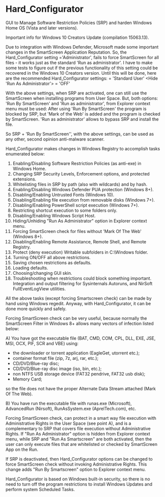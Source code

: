 # Hard_Configurator
GUI to Manage Software Restriction Policies (SRP) and harden Windows Home OS (Vista and later versions).

Important info for Windows 10 Creators Update (compilation 15063.13). 

Due to integration with Windows Defender, Microsoft made some important changes in the SmartScreen Application Reputation. So, the Hard_Configurator setting <Run As SmartScreen>='Administrator', fails to force SmartScreen for all files - it works just as the standard 'Run as administrator'. 
I have to make some tests to figure out if the previous functionality of this setting could be recovered in the Windows 10 Creators version.
Until this will be done, here are the recommended Hard_Configurator settings:
<Run As SmartScreen> = 'Standard User'
<Hide 'Run As Administrator'> = 'OFF'

With the above settings, when SRP are activated, one can still use the SmartScreen when installing programs from User Space. But, both options: 'Run By SmartScreen' and 'Run as administrator', from Explorer context menu must be used:
After using 'Run By SmartScreen' the program is blocked by SRP, but 'Mark of the Web' is added and the program is checked by SmartScreen.
'Run as administrator' allows to bypass SRP and install the file.

So SRP + 'Run By SmartScreen'', with the above settings, can be used as any other, second opinion anti-malware scanner. 


Hard_Configurator makes changes in Windows Registry to accomplish tasks enumerated below:

1. Enabling/Disabling Software Restriction Policies (as anti-exe) in Windows Home.
2. Changing SRP Security Levels, Enforcement options, and protected extensions.
3. Whitelisting files in SRP by path (also with wildcards) and by hash.
4. Enabling/Disabling Windows Defender PUA protection (Windows 8+).
5. Disabling/Enabling Untrusted Fonts (Windows 10).
6. Disabling/Enabling file execution from removable disks (Windows 7+).
7. Disabling/Enabling PowerShell script execution (Windows 7+).
8. Restricting shortcut execution to some folders only.
9. Disabling/Enabling Windows Script Host.
10. Hiding/Unhiding "Run As Administrator" option in Explorer context menu.
11. Forcing SmartScreen check for files without 'Mark Of The Web' (Windows 8+).
12. Disabling/Enabling Remote Assistance, Remote Shell, and Remote Registry.
13. Protect (deny execution) Writable subfolders in C:\Windows folder.
14. Turning ON/OFF  all above restrictions.
15. Saving chosen restrictions as defaults.
16. Loading defaults.
17. Choosing/changing GUI skin.
18. Troubleshooting when restrictions could block something important. Integration and output filtering for Sysinternals Autoruns, and
    NirSoft FullEventLogView utilities.

All the above tasks (except forcing Smartscreen check) can be made by hand using Windows regedit. Anyway, with Hard_Configurator, it can be done more quickly and safely. 

Forcing SmartScreen check can be very useful, because normally the SmartScreen Filter in Windows 8+ allows many vectors of infection listed below:

A) You have got the executable file (BAT, CMD, COM, CPL, DLL, EXE, JSE, MSI, OCX, PIF, SCR and VBE) using:
* the downloader or torrent application (EagleGet, utorrent etc.);
* container format file (zip, 7z, arj, rar, etc.);
* CD/DVD/Blue-ray disc;
* CD/DVD/Blue-ray disc image (iso, bin, etc.);
* non NTFS USB storage device (FAT32 pendrive, FAT32 usb disk);
* Memory Card;

so the file does not have the proper Alternate Data Stream attached (Mark Of The Web).

B) You have run the executable file with runas.exe (Microsoft), AdvancedRun (Nirsoft), RunAsSystem.exe (AprelTech.com), etc.

Forcing SmartScreen check, can protect in a smart way file execution with Administrative Rights in the User Space (see point A), and is a complementary to SRP that covers file execution without Administrative Rights. If "Run As Administrator" option is hidden from Explorer context menu, while SRP and "Run As Smartscreen" are both activated, then the user can only execute files that are whitelisted or checked by SmartScreen App on the Run.

If SRP is deactivated, then Hard_Configurator options can be changed to force SmartScreen check without invoking Administrative Rights. This change adds "Run By Smartscreen" option to Explorer context menu.

Hard_Configurator is based on Windows built-in security, so there is no need to turn off the program restrictions to install Windows Updates and perform system Scheduled Tasks.

